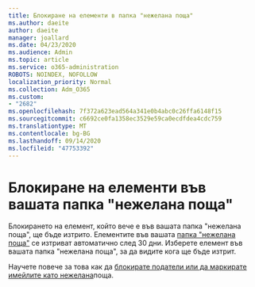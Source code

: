 ```yaml
---
title: Блокиране на елементи в папка "нежелана поща"
ms.author: daeite
author: daeite
manager: joallard
ms.date: 04/23/2020
ms.audience: Admin
ms.topic: article
ms.service: o365-administration
ROBOTS: NOINDEX, NOFOLLOW
localization_priority: Normal
ms.collection: Adm_O365
ms.custom:
- "2682"
ms.openlocfilehash: 7f372a623ead564a341e0b4abc0c26ffa6148f15
ms.sourcegitcommit: c6692ce0fa1358ec3529e59ca0ecdfdea4cdc759
ms.translationtype: MT
ms.contentlocale: bg-BG
ms.lasthandoff: 09/14/2020
ms.locfileid: "47753392"
---
```

# <a name="blocking-items-in-your-junk-email-folder"></a>Блокиране на елементи във вашата папка "нежелана поща"

Блокирането на елемент, който вече е във вашата папка "нежелана поща", ще бъде изтрито. Елементите във вашата [папка "нежелана поща"](https://outlook.live.com/mail/junkemail) се изтриват автоматично след 30 дни. Изберете елемент във вашата папка "нежелана поща", за да видите кога ще бъде изтрит.

Научете повече за това как да [блокирате податели или да маркирате имейлите като нежелана](https://support.office.com/article/a3ece97b-82f8-4a5e-9ac3-e92fa6427ae4)поща.